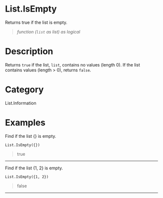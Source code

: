 # List.IsEmpty
Returns true if the list is empty.
> _function (<code>list</code> as list) as logical_

# Description 
Returns <code>true</code> if the list, <code>list</code>, contains no values (length 0). If the list contains values (length > 0), returns <code>false</code>.
# Category 
List.Information
# Examples 
Find if the list {} is empty.
```
List.IsEmpty({})
```
> true
***
Find if the list {1, 2} is empty.
```
List.IsEmpty({1, 2})
```
> false
***
